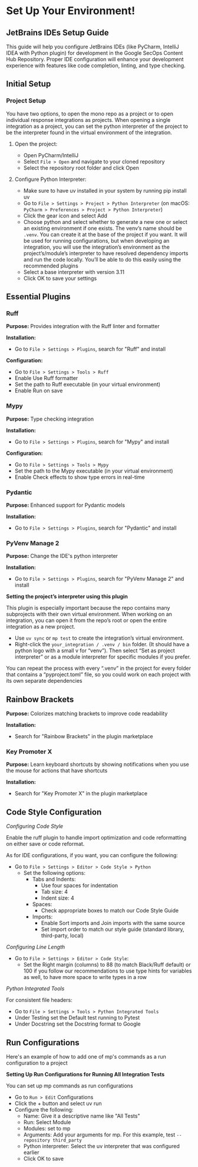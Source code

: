 # Set Up Your Environment!

## JetBrains IDEs Setup Guide

This guide will help you configure JetBrains IDEs (like PyCharm, IntelliJ IDEA with Python plugin)
for development in the Google SecOps Content Hub Repository. Proper IDE configuration will
enhance your development experience with features like code completion, linting, and type checking.

## Initial Setup

### Project Setup

You have two options, to open the mono repo as a project or to open individual response integrations as
projects. When opening a single integration as a project, you can set the python interpreter of the
project to be the interpreter found in the virtual environment of the integration.

1. Open the project:

    * Open PyCharm/IntelliJ
    * Select `File > Open` and navigate to your cloned repository
    * Select the repository root folder and click Open

2. Configure Python Interpreter:

    * Make sure to have uv installed in your system by running pip install uv
    * Go to `File > Settings > Project > Python Interpreter` (on macOS: `PyCharm > Preferences >
      Project > Python Interpreter`)
    * Click the gear icon and select Add
    * Choose python and select whether to generate a new one or select an existing environment if
      one exists. The venv’s name should be `.venv`. You can create it at the base of the project if
      you want. It will be used for running configurations, but when developing an integration, you
      will use the integration’s environment as the project’s/module’s interpreter to have resolved
      dependency imports and run the code locally. You’ll be able to do this easily using the
      recommended plugins
    * Select a base interpreter with version 3.11
    * Click OK to save your settings

## Essential Plugins

### Ruff

**Purpose:** Provides integration with the Ruff linter and formatter

**Installation:**

* Go to `File > Settings > Plugins`, search for "Ruff" and install

**Configuration:**

* Go to `File > Settings > Tools > Ruff`
* Enable Use Ruff formatter
* Set the path to Ruff executable (in your virtual environment)
* Enable Run on save

### Mypy

**Purpose:** Type checking integration

**Installation:**

* Go to `File > Settings > Plugins`, search for "Mypy" and install

**Configuration:**

* Go to `File > Settings > Tools > Mypy`
* Set the path to the Mypy executable (in your virtual environment)
* Enable Check effects to show type errors in real-time

### Pydantic

**Purpose:** Enhanced support for Pydantic models

**Installation:**

* Go to `File > Settings > Plugins`, search for "Pydantic" and install

### PyVenv Manage 2

**Purpose:** Change the IDE's python interpreter

**Installation:**

* Go to `File > Settings > Plugins`, search for "PyVenv Manage 2" and install

**Setting the project’s interpreter using this plugin**

This plugin is especially important because the repo contains many subprojects with their own
virtual environment. When working on an integration, you can open it from the repo’s root or open
the entire integration as a new project.

* Use `uv sync` or `mp test` to create the integration’s virtual environment.
* Right-click the `your_integration / .venv / bin` folder. (It should have a python logo with a
  small v for “venv”). Then select “Set as project interpreter” or as a module interpreter for
  specific modules if you prefer.

You can repeat the process with every “.venv” in the project for every folder that contains a
“pyproject.toml” file, so you could work on each project with its own separate dependencies

## Rainbow Brackets

**Purpose:** Colorizes matching brackets to improve code readability

**Installation:**

* Search for "Rainbow Brackets" in the plugin marketplace

### Key Promoter X

**Purpose:** Learn keyboard shortcuts by showing notifications when you use the mouse for actions
that have shortcuts

**Installation:**

* Search for "Key Promoter X" in the plugin marketplace

## Code Style Configuration

*Configuring Code Style*

Enable the ruff plugin to handle import optimization and code reformatting on either save or code
reformat.

As for IDE configurations, if you want, you can configure the following:

* Go to `File > Settings > Editor > Code Style > Python`
    * Set the following options:
        * Tabs and Indents:
            * Use four spaces for indentation
            * Tab size: 4
            * Indent size: 4
        * Spaces:
            * Check appropriate boxes to match our Code Style Guide
        * Imports:
            * Enable Sort imports and Join imports with the same source
            * Set import order to match our style guide (standard library, third-party, local)

*Configuring Line Length*

* Go to `File > Settings > Editor > Code Style`:
    * Set the Right margin (columns) to 88 (to match Black/Ruff default) or 100 if you follow our
      recommendations to use type hints for variables as well, to have more space to write types in
      a row

*Python Integrated Tools*

For consistent file headers:

* Go to `File > Settings > Tools > Python Integrated Tools`
* Under Testing set the Default test running to Pytest
* Under Docstring set the Docstring format to Google

## Run Configurations

Here's an example of how to add one of mp's commands as a run configuration to a project

**Setting Up Run Configurations for Running All Integration Tests**

You can set up mp commands as run configurations

* Go to `Run > Edit` Configurations
* Click the + button and select uv run
* Configure the following:
    * Name: Give it a descriptive name like "All Tests"
    * Run: Select Module
    * Modules: set to mp
    * Arguments: Add your arguments for mp. For this example, test `--repository third_party`
    * Python interpreter: Select the uv interpreter that was configured earlier
    * Click OK to save
